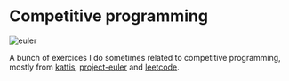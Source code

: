 # Competitive programming

![euler](https://projecteuler.net/profile/Prccaraujo.png)

A bunch of exercices I do sometimes related to competitive programming, mostly from [kattis](https://open.kattis.com/users/paulo-araujo), [project-euler](https://projecteuler.net/) and [leetcode](https://leetcode.com/prccaraujo/).

